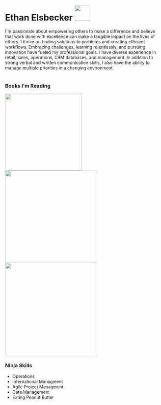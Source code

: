 # Ethan Elsbecker <img src="https://creazilla-store.fra1.digitaloceanspaces.com/emojis/49425/robot-emoji-clipart-md.png" width="50" />

I'm passionate about empowering others to make a difference and believe that work done with excellence can make a tangible impact on the lives of others. I thrive on finding solutions to problems and creating efficient workflows. Embracing challenges, learning relentlessly, and pursuing innovation have fueled my professional goals. I have diverse experience in retail, sales, operations, CRM databases, and management. In addition to strong verbal and written communication skills, I also have the ability to manage multiple priorities in a changing environment. <br />
<br />
### Books I'm Reading <br />
<img src="https://yannigroth.files.wordpress.com/2014/04/global-dexterity-book-cover.jpg" width="250" /> <img src="https://buildingastorybrand.com/wp-content/uploads/2017/09/book-top.svg" width="300" /> <img src="https://www.socialventurers.com/wp-content/uploads/2019/11/Aviary-Photo_132170937486682364-1024x1024.png" width="300" />

### Ninja Skills
- Operations
- International Managment
- Agile Project Managment
- Data Management
- Eating Peanut Butter
